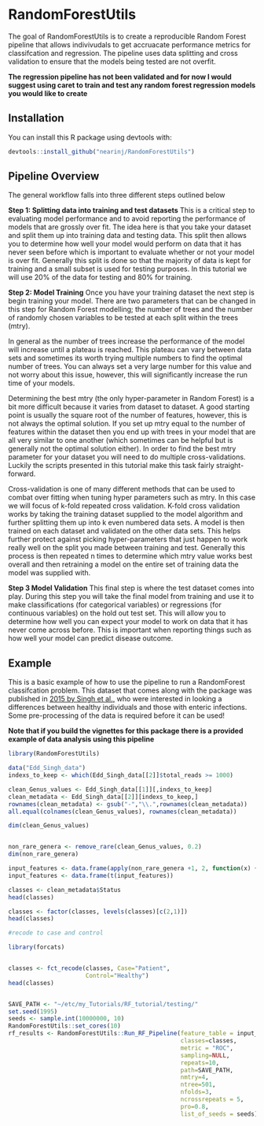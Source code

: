 # RandomForestUtils

<!-- badges: start -->
<!-- badges: end -->

The goal of RandomForestUtils is to create a reproducible Random Forest pipeline that allows indivivudals to get accruacate performance metrics for classifcation and regression. The pipeline uses data splitting and cross validation to ensure that the models being tested are not overfit.

**The regression pipeline has not been validated and for now I would suggest using caret to train and test any random forest regression models you would like to create**

## Installation

You can install this R package using devtools with:

``` r
devtools::install_github("nearinj/RandomForestUtils")
```

## Pipeline Overview
The general workflow falls into three different steps outlined below

**Step 1: Splitting data into training and test datasets**
This is a critical step to evaluating model performance and to avoid reporting the performance of models that are grossly over fit. The idea here is that you take your dataset and split them up into training data and testing data. This split then allows you to determine how well your model would perform on data that it has never seen before which is important to evaluate whether or not your model is over fit. Generally this split is done so that the majority of data is kept for training and a small subset is used for testing purposes. In this tutorial we will use 20% of the data for testing and 80% for training. 

**Step 2: Model Training**
Once you have your training dataset the next step is begin training your model. There are two parameters that can be changed in this step for Random Forest modelling; the number of trees and the number of randomly chosen variables to be tested at each split within the trees (mtry). 

In general as the number of trees increase the performance of the model will increase until a plateau is reached. This plateau can vary between data sets and sometimes its worth trying multiple numbers to find the optimal number of trees. You can always set a very large number for this value and not worry about this issue, however, this will significantly increase the run time of your models.

Determining the best mtry (the only hyper-parameter in Random Forest) is a bit more difficult because it varies from dataset to dataset. A good starting point is usually the square root of the number of features, however, this is not always the optimal solution. If you set up mtry equal to the number of features within the dataset then you end up with trees in your model that are all very similar to one another (which sometimes can be helpful but is generally not the optimal solution either). In order to find the best mtry parameter for your dataset you will need to do multiple cross-validations. Luckily the scripts presented in this tutorial make this task fairly straight-forward. 

Cross-validation is one of many different methods that can be used to combat over fitting when tuning hyper parameters such as mtry. In this case we will focus of k-fold repeated cross validation. K-fold cross validation works by taking the training dataset supplied to the model algorithm and further splitting them up into k even numbered data sets. A model is then trained on each dataset and validated on the other data sets. This helps further protect against picking hyper-parameters that just happen to work really well on the split you made between training and test. Generally this process is then repeated n times to determine which mtry value works best overall and then retraining a model on the entire set of training data the model was supplied with.


**Step 3 Model Validation**
This final step is where the test dataset comes into play. During this step you will take the final model from training and use it to make classifications (for categorical variables) or regressions (for continuous variables) on the hold out test set. This will allow you to determine how well you can expect your model to work on data that it has never come across before. This is important when reporting things such as how well your model can predict disease outcome.


## Example

This is a basic example of how to use the pipeline to run a RandomForest classifcation problem. This dataset that comes along with the package was published in [2015 by Singh et al.,](https://microbiomejournal.biomedcentral.com/articles/10.1186/s40168-015-0109-2) who were interested in looking a differences between healthy individuals and those with enteric infections. Some pre-processing of the data is required before it can be used! 

**Note that if you build the vignettes for this package there is a provided example of data analysis using this pipeline**

``` r
library(RandomForestUtils)

data("Edd_Singh_data")
indexs_to_keep <- which(Edd_Singh_data[[2]]$total_reads >= 1000)

clean_Genus_values <- Edd_Singh_data[[1]][,indexs_to_keep]
clean_metadata <- Edd_Singh_data[[2]][indexs_to_keep,]
rownames(clean_metadata) <- gsub("-","\\.",rownames(clean_metadata))
all.equal(colnames(clean_Genus_values), rownames(clean_metadata))

dim(clean_Genus_values)


non_rare_genera <- remove_rare(clean_Genus_values, 0.2)
dim(non_rare_genera)

input_features <- data.frame(apply(non_rare_genera +1, 2, function(x) {log(x) - mean(log(x))}))
input_features <- data.frame(t(input_features))

classes <- clean_metadata$Status
head(classes)

classes <- factor(classes, levels(classes)[c(2,1)])
head(classes)

#recode to case and control

library(forcats)


classes <- fct_recode(classes, Case="Patient",
                      Control="Healthy")
head(classes)


SAVE_PATH <- "~/etc/my_Tutorials/RF_tutorial/testing/"
set.seed(1995)
seeds <- sample.int(10000000, 10)
RandomForestUtils::set_cores(10)
rf_results <- RandomForestUtils::Run_RF_Pipeline(feature_table = input_features,
                                                 classes=classes,
                                                 metric = "ROC",
                                                 sampling=NULL,
                                                 repeats=10,
                                                 path=SAVE_PATH,
                                                 nmtry=4,
                                                 ntree=501,
                                                 nfolds=3,
                                                 ncrossrepeats = 5,
                                                 pro=0.8,
                                                 list_of_seeds = seeds)
```

